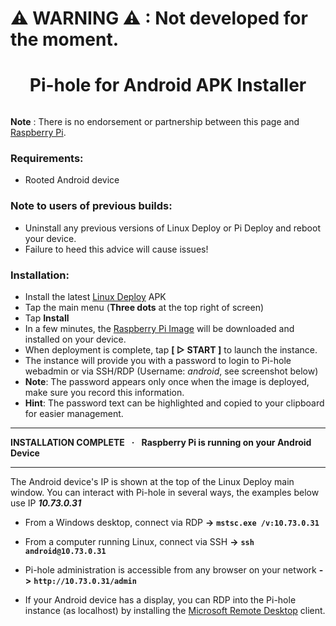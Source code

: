 # ⚠ WARNING ⚠ : Not developed for the moment.

<h1 align="center"> Pi-hole for Android APK Installer </h1>

<img height="" width="" src="" alt="" />

**Note** : There is no endorsement or partnership between this page and [Raspberry Pi](https://www.raspberrypi.com/).

### Requirements:

- Rooted Android device

### Note to users of previous builds:

- Uninstall any previous versions of Linux Deploy or Pi Deploy and reboot your device.
- Failure to heed this advice will cause issues!

### Installation:

- Install the latest [Linux Deploy](https://github.com/meefik/linuxdeploy/releases/latest) APK
- Tap the main menu (**Three dots** at the top right of screen)
- Tap **Install**
- In a few minutes, the [Raspberry Pi Image](https://github.com/LeBazarDeBryan/Raspberry_Pi_for_Android/releases/latest/download/raspberry_pi.tgz) will be downloaded and installed on your device.
- When deployment is complete, tap **[  ▷ START ]**  to launch the instance.
- The instance will provide you with a password to login to Pi-hole webadmin or via SSH/RDP (Username: _android_, see screenshot below)
- **Note**: The password appears only once when the image is deployed, make sure you record this information.
- **Hint**:  The password text can be highlighted and copied to your clipboard for easier management. 

-----------------------------------------------------------
**INSTALLATION COMPLETE    ·    Raspberry Pi is running on your Android Device**

-----------------------------------------------------------
The Android device's IP is shown at the top of the Linux Deploy main window.  You can interact with Pi-hole in several ways, the examples below use IP **_10.73.0.31_** 

 - From a Windows desktop, connect via RDP **->** **```mstsc.exe /v:10.73.0.31```**

 - From a computer running Linux, connect via SSH **->** **```ssh android@10.73.0.31```**

 - Pi-hole administration is accessible from any browser on your network **->** **```http://10.73.0.31/admin```**

 - If your Android device has a display, you can RDP into the Pi-hole instance (as localhost) by installing the [Microsoft Remote Desktop](https://play.google.com/store/apps/details?id=com.microsoft.rdc.androidx) client.
